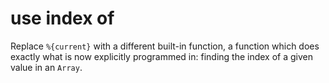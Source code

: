 # use index of

Replace `%{current}` with a different built-in function, a function which does 
exactly what is now explicitly programmed in: finding the index of a given value 
in an `Array`.